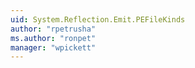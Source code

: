 ```yaml
---
uid: System.Reflection.Emit.PEFileKinds
author: "rpetrusha"
ms.author: "ronpet"
manager: "wpickett"
---
```


